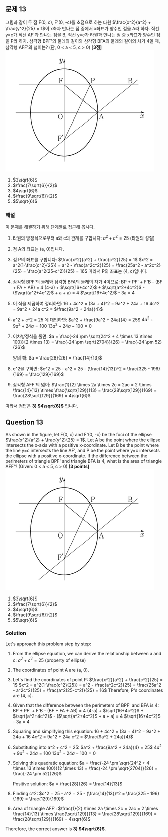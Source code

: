 

## 문제 13

그림과 같이 두 점 F(0, c), F'(0, -c)를 초점으로 하는 타원 $\frac{x^2}{a^2} + \frac{y^2}{25} = 1$이 x축과 만나는 점 중에서 x좌표가 양수인 점을 A라 하자. 직선 y=c가 직선 AF'과 만나는 점을 B, 직선 y=c가 타원과 만나는 점 중 x좌표가 양수인 점을 P라 하자. 삼각형 BPF'의 둘레의 길이와 삼각형 BFA의 둘레의 길이의 차가 4일 때, 삼각형 AFF'의 넓이는? (단, 0 < a < 5, c > 0) **[3점]**
![A_13](../Images/A_13.png)

1) $3\sqrt{6}$
2) $\frac{7\sqrt{6}}{2}$
3) $4\sqrt{6}$
4) $\frac{9\sqrt{6}}{2}$
5) $5\sqrt{6}$

### 해설

이 문제를 해결하기 위해 단계별로 접근해 봅시다.

1) 타원의 방정식으로부터 a와 c의 관계를 구합니다:
   $a^2 + c^2 = 25$ (타원의 성질)

2) 점 A의 좌표는 (a, 0)입니다.

3) 점 P의 좌표를 구합니다:
   $\frac{x^2}{a^2} + \frac{c^2}{25} = 1$
   $x^2 = a^2(1-\frac{c^2}{25}) = a^2 - \frac{a^2c^2}{25} = \frac{25a^2 - a^2c^2}{25} = \frac{a^2(25-c^2)}{25} = 16$
   따라서 P의 좌표는 (4, c)입니다.

4) 삼각형 BPF'의 둘레와 삼각형 BFA의 둘레의 차가 4이므로:
   BP + PF' + F'B - (BF + FA + AB) = 4
   (4-a) + $\sqrt{16+4c^2}$ + $\sqrt{a^2+4c^2}$ - ($\sqrt{a^2+4c^2}$ + a + a) = 4
   $\sqrt{16+4c^2}$ - 3a = 4

5) 이 식을 제곱하여 정리하면:
   16 + 4c^2 = (3a + 4)^2 = 9a^2 + 24a + 16
   4c^2 = 9a^2 + 24a
   c^2 = $\frac{9a^2 + 24a}{4}$

6) a^2 + c^2 = 25 에 대입하면:
   $a^2 + \frac{9a^2 + 24a}{4} = 25$
   $4a^2 + 9a^2 + 24a = 100$
   $13a^2 + 24a - 100 = 0$

7) 이차방정식을 풀면:
   $a = \frac{-24 \pm \sqrt{24^2 + 4 \times 13 \times 100}}{2 \times 13} = \frac{-24 \pm \sqrt{2704}}{26} = \frac{-24 \pm 52}{26}$

   양의 해: $a = \frac{28}{26} = \frac{14}{13}$

8) c^2을 구하면:
   $c^2 = 25 - a^2 = 25 - (\frac{14}{13})^2 = \frac{325 - 196}{169} = \frac{129}{169}$

9) 삼각형 AFF'의 넓이:
   $\frac{1}{2} \times 2a \times 2c = 2ac = 2 \times \frac{14}{13} \times \frac{\sqrt{129}}{13} = \frac{28\sqrt{129}}{169} = \frac{28\sqrt{129}}{169} = 4\sqrt{6}$

따라서 정답은 **3) $4\sqrt{6}$** 입니다.

## Question 13

As shown in the figure, let F(0, c) and F'(0, -c) be the foci of the ellipse $\frac{x^2}{a^2} + \frac{y^2}{25} = 1$. Let A be the point where the ellipse intersects the x-axis with a positive x-coordinate. Let B be the point where the line y=c intersects the line AF', and P be the point where y=c intersects the ellipse with a positive x-coordinate. If the difference between the perimeters of triangle BPF' and triangle BFA is 4, what is the area of triangle AFF'? (Given: 0 < a < 5, c > 0) **[3 points]**
![A_13](../Images/A_13.png)
1) $3\sqrt{6}$
2) $\frac{7\sqrt{6}}{2}$
3) $4\sqrt{6}$
4) $\frac{9\sqrt{6}}{2}$
5) $5\sqrt{6}$

### Solution

Let's approach this problem step by step:

1) From the ellipse equation, we can derive the relationship between a and c:
   $a^2 + c^2 = 25$ (property of ellipse)

2) The coordinates of point A are (a, 0).

3) Let's find the coordinates of point P:
   $\frac{x^2}{a^2} + \frac{c^2}{25} = 1$
   $x^2 = a^2(1-\frac{c^2}{25}) = a^2 - \frac{a^2c^2}{25} = \frac{25a^2 - a^2c^2}{25} = \frac{a^2(25-c^2)}{25} = 16$
   Therefore, P's coordinates are (4, c).

4) Given that the difference between the perimeters of BPF' and BFA is 4:
   BP + PF' + F'B - (BF + FA + AB) = 4
   (4-a) + $\sqrt{16+4c^2}$ + $\sqrt{a^2+4c^2}$ - ($\sqrt{a^2+4c^2}$ + a + a) = 4
   $\sqrt{16+4c^2}$ - 3a = 4

5) Squaring and simplifying this equation:
   16 + 4c^2 = (3a + 4)^2 = 9a^2 + 24a + 16
   4c^2 = 9a^2 + 24a
   c^2 = $\frac{9a^2 + 24a}{4}$

6) Substituting into a^2 + c^2 = 25:
   $a^2 + \frac{9a^2 + 24a}{4} = 25$
   $4a^2 + 9a^2 + 24a = 100$
   $13a^2 + 24a - 100 = 0$

7) Solving this quadratic equation:
   $a = \frac{-24 \pm \sqrt{24^2 + 4 \times 13 \times 100}}{2 \times 13} = \frac{-24 \pm \sqrt{2704}}{26} = \frac{-24 \pm 52}{26}$

   Positive solution: $a = \frac{28}{26} = \frac{14}{13}$

8) Finding c^2:
   $c^2 = 25 - a^2 = 25 - (\frac{14}{13})^2 = \frac{325 - 196}{169} = \frac{129}{169}$

9) Area of triangle AFF':
   $\frac{1}{2} \times 2a \times 2c = 2ac = 2 \times \frac{14}{13} \times \frac{\sqrt{129}}{13} = \frac{28\sqrt{129}}{169} = \frac{28\sqrt{129}}{169} = 4\sqrt{6}$

Therefore, the correct answer is **3) $4\sqrt{6}$**.